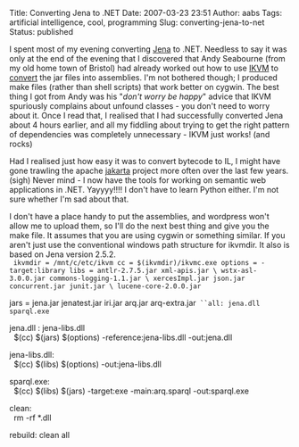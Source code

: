 Title: Converting Jena to .NET
Date: 2007-03-23 23:51
Author: aabs
Tags: artificial intelligence, cool, programming
Slug: converting-jena-to-net
Status: published

I spent most of my evening converting [Jena](http://jena.sf.net) to .NET. Needless to say it was only at the end of the evening that I discovered that Andy Seabourne (from my old home town of Bristol) had already worked out how to use [IKVM](http://www.ikvm.net) to [convert](http://seaborne.blogspot.com/2006/02/progress-with-jenanet.html) the jar files into assemblies. I'm not bothered though; I produced make files (rather than shell scripts) that work better on cygwin. The best thing I got from Andy was his "*don't worry be happy*" advice that IKVM spuriously complains about unfound classes - you don't need to worry about it. Once I read that, I realised that I had successfully converted Jena about 4 hours earlier, and all my fiddling about trying to get the right pattern of dependencies was completely unnecessary - IKVM just works! (and rocks)

Had I realised just how easy it was to convert bytecode to IL, I might have gone trawling the apache [jakarta](http://jakarta.apache.org/) project more often over the last few years. (sigh) Never mind - I now have the tools for working on semantic web applications in .NET. Yayyyy!!!! I don't have to learn Python either. I'm not sure whether I'm sad about that.

I don't have a place handy to put the assemblies, and wordpress won't allow me to upload them, so I'll do the next best thing and give you the make file. It assumes that you are using cygwin or something similar. If you aren't just use the conventional windows path structure for ikvmdir. It also is based on Jena version 2.5.2.  
` ikvmdir = /mnt/c/etc/ikvm cc = $(ikvmdir)/ikvmc.exe options = -target:library libs = antlr-2.7.5.jar xml-apis.jar \ wstx-asl-3.0.0.jar commons-logging-1.1.jar \ xercesImpl.jar json.jar concurrent.jar junit.jar \ lucene-core-2.0.0.jar`

jars = jena.jar jenatest.jar iri.jar arq.jar arq-extra.jar` ``all: jena.dll sparql.exe`

jena.dll : jena-libs.dll  
  \$(cc) \$(jars) \$(options) -reference:jena-libs.dll -out:jena.dll

jena-libs.dll:  
  \$(cc) \$(libs) \$(options) -out:jena-libs.dll

sparql.exe:  
  \$(cc) \$(libs) \$(jars) -target:exe -main:arq.sparql -out:sparql.exe

clean:  
  rm -rf \*.dll

rebuild: clean all  
